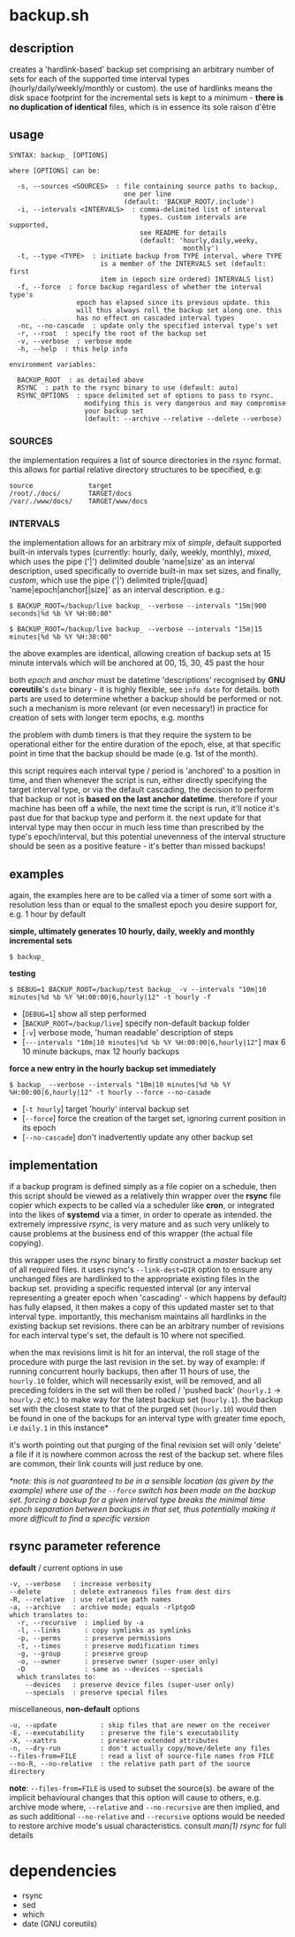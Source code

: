 # backup.sh

## description
creates a 'hardlink-based' backup set comprising an arbitrary number of sets for each of the supported time interval types (hourly/daily/weekly/monthly or custom). the use of hardlinks means the disk space footprint for the incremental sets is kept to a minimum - **there is no duplication of identical** files, which is in essence its sole raison d'être

## usage
```
SYNTAX: backup_ [OPTIONS]

where [OPTIONS] can be:

  -s, --sources <SOURCES>  : file containing source paths to backup,
                             one per line
                             (default: 'BACKUP_ROOT/.include')
  -i, --intervals <INTERVALS>  : comma-delimited list of interval
                                 types. custom intervals are supported,
                                 see README for details
                                 (default: 'hourly,daily,weeky,
                                            monthly')
  -t, --type <TYPE>  : initiate backup from TYPE interval, where TYPE
                       is a member of the INTERVALS set (default: first
                       item in (epoch size ordered) INTERVALS list)
  -f, --force  : force backup regardless of whether the interval type's
                 epoch has elapsed since its previous update. this
                 will thus always roll the backup set along one. this
                 has no effect on cascaded interval types
  -nc, --no-cascade  : update only the specified interval type's set
  -r, --root  : specify the root of the backup set
  -v, --verbose  : verbose mode
  -h, --help  : this help info

environment variables:

  BACKUP_ROOT  : as detailed above
  RSYNC  : path to the rsync binary to use (default: auto)
  RSYNC_OPTIONS  : space delimited set of options to pass to rsync.
                   modifying this is very dangerous and may compromise
                   your backup set
                   (default: --archive --relative --delete --verbose)
```

### SOURCES
the implementation requires a list of source directories in the *rsync* format. this allows for partial relative directory structures to be specified, e.g:
```
source              target
/root/./docs/       TARGET/docs
/var/./www/docs/    TARGET/www/docs
```

### INTERVALS
the implementation allows for an arbitrary mix of *simple*, default supported built-in intervals types (currently: hourly, daily, weekly, monthly), *mixed*, which uses the pipe ('|') delimited double 'name|size' as an interval description, used specifically to override built-in max set sizes, and finally, *custom*, which use the pipe ('|') delimited triple/[quad] 'name|epoch|anchor[|size]' as an interval description. e.g.:

```
$ BACKUP_ROOT=/backup/live backup_ --verbose --intervals "15m|900 seconds|%d %b %Y %H:00:00"

$ BACKUP_ROOT=/backup/live backup_ --verbose --intervals "15m|15 minutes|%d %b %Y %H:30:00"

```
the above examples are identical, allowing creation of backup sets at 15 minute intervals which will be anchored at 00, 15, 30, 45 past the hour

both *epoch* and *anchor* must be datetime 'descriptions' recognised by **GNU coreutils**'s `date` binary - it is highly flexible, see `info date` for details. both parts are used to determine whether a backup should be performed or not. such a mechanism is more relevant (or even necessary!) in practice for creation of sets with longer term epochs, e.g. months

the problem with dumb timers is that they require the system to be operational either for the entire duration of the epoch, else, at that specific point in time that the backup should be made (e.g. 1st of the month).

this script requires each interval type / period is 'anchored' to a position in time, and then whenever the script is run, either directly specifying the target interval type, or via the default cascading, the decision to perform that backup or not is **based on the last anchor datetime**. therefore if your machine has been off a while, the next time the script is run, it'll notice it's past due for that backup type and perform it. the next update for that interval type may then occur in much less time than prescribed by the type's epoch/interval, but this potential unevenness of the interval structure should be seen as a positive feature - it's better than missed backups!

## examples

again, the examples here are to be called via a timer of some sort with a resolution less than or equal to the smallest epoch you desire support for, e.g. 1 hour by default

**simple, ultimately generates 10 hourly, daily, weekly and monthly incremental sets**
```
$ backup_
```

**testing**
```
$ DEBUG=1 BACKUP_ROOT=/backup/test backup_ -v --intervals "10m|10 minutes|%d %b %Y %H:00:00|6,hourly|12" -t hourly -f
```
- [`DEBUG=1`] show all step performed
- [`BACKUP_ROOT=/backup/live`] specify non-default backup folder
- [`-v`] verbose mode, 'human readable' description of steps
- [`---intervals "10m|10 minutes|%d %b %Y %H:00:00|6,hourly|12"`] max 6 10 minute backups, max 12 hourly backups

**force a new entry in the hourly backup set immediately**
```
$ backup_ --verbose --intervals "10m|10 minutes|%d %b %Y %H:00:00|6,hourly|12" -t hourly --force --no-casade
```
- [`-t hourly`] target 'hourly' interval backup set
- [`--force`] force the creation of the target set, ignoring current position in its epoch
- [`--no-cascade`] don't inadvertently update any other backup set

## implementation
if a backup program is defined simply as a file copier on a schedule, then this script should be viewed as a relatively thin wrapper over the **rsync** file copier which expects to be called via a scheduler like **cron**, or integrated into the likes of **systemd** via a timer, in order to operate as intended. the extremely impressive *rsync*, is very mature and as such very unlikely to cause problems at the business end of this wrapper (the actual file copying).

this wrapper uses the *rsync* binary to firstly construct a *master* backup set of all required files. it uses rsync's `--link-dest=DIR` option to ensure any unchanged files are hardlinked to the appropriate existing files in the backup set. providing a specific requested interval (or any interval representing a greater epoch when 'cascading' - which happens by default) has fully elapsed, it then makes a copy of this updated master set to that interval type. importantly, this mechanism maintains all hardlinks in the existing backup set revisions. there can be an arbitrary number of revisions for each interval type's set, the default is 10 where not specified.

when the max revisions limit is hit for an interval, the roll stage of the procedure with purge the last revision in the set. by way of example: if running concurrent hourly backups, then after 11 hours of use, the `hourly.10` folder, which will necessarily exist, will be removed, and all preceding folders in the set will then be rolled / 'pushed back' (`hourly.1` -> `hourly.2` etc.) to make way for the latest backup set (`hourly.1`). the backup set with the closest state to that of the purged set (`hourly.10`) would then be found in one of the backups for an interval type with greater time epoch, i.e `daily.1` in this instance*

it's worth pointing out that purging of the final revision set will only 'delete' a file if it is nowhere common across the rest of the backup set. where files are common, their link counts will just reduce by one.


*\*note: this is not guaranteed to be in a sensible location (as given by the example) where use of the `--force` switch has been made on the backup set. forcing a backup for a given interval type breaks the minimal time epoch separation between backups in that set, thus potentially making it more difficult to find a specific version*

## rsync parameter reference

**default** / current options in use
```
-v, --verbose   : increase verbosity
--delete        : delete extraneous files from dest dirs
-R, --relative  : use relative path names
-a, --archive   : archive mode; equals -rlptgoD
which translates to:
  -r, --recursive  : implied by -a
  -l, --links      : copy symlinks as symlinks
  -p, --perms      : preserve permissions
  -t, --times      : preserve modification times
  -g, --group      : preserve group
  -o, --owner      : preserve owner (super-user only)
  -D               : same as --devices --specials
  which translates to:
    --devices   : preserve device files (super-user only)
    --specials  : preserve special files
```
miscellaneous, **non-default** options
```
-u, --update           : skip files that are newer on the receiver
-E, --executability    : preserve the file's executability
-X, --xattrs           : preserve extended attributes
-n, --dry-run          : don't actually copy/move/delete any files
--files-from=FILE      : read a list of source-file names from FILE
--no-R, --no-relative  : the relative path part of the source directory
```
**note**:
`--files-from=FILE`  is used to subset the source(s). be aware of the
implicit behavioural changes that this option will cause to others,
e.g. archive mode where, `--relative` and `--no-recursive` are then
implied, and as such additional `--no-relative` and `--recursive`
options would be needed to restore archive mode's usual characteristics.
consult *man(1) rsync* for full details

# dependencies
- rsync
- sed
- which
- date (GNU coreutils)
